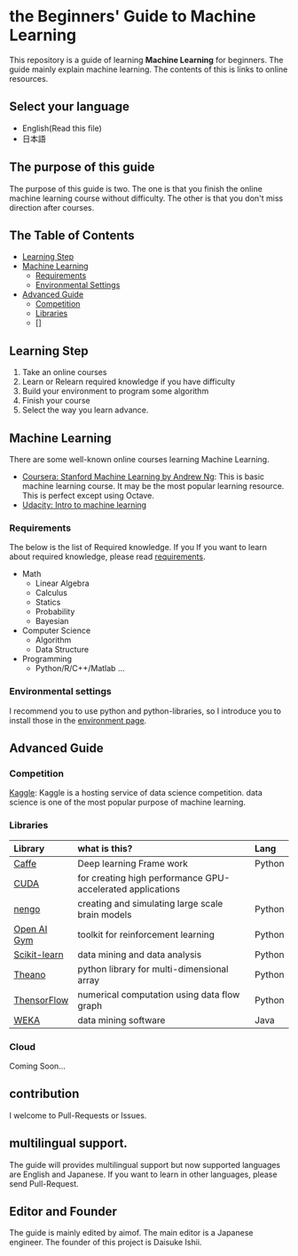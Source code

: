 # the Beginners' Guide to Machine Learning

This repository is a guide of learning __Machine Learning__ for beginners. The guide mainly explain machine learning.  The contents of this is links to online resources.

## Select your language

* English(Read this file)
* 日本語

## The purpose of this guide

The purpose of this guide is two. The one is that you finish the online machine learning course without difficulty. The other is that you don't miss direction after courses.

## The Table of Contents

* [Learning Step](#learning-step)
* [Machine Learning](#machine-learning)
  * [Requirements](#requirements)
  * [Environmental Settings](#environmental-settings)
* [Advanced Guide](#advanced-guide)
  * [Competition](#Competition)
  * [Libraries](#libraries)
  * []


## Learning Step

1. Take an online courses
2. Learn or Relearn required knowledge if you have difficulty
3. Build your environment to program some algorithm
4. Finish your course
5. Select the way you learn advance.

## Machine Learning

There are some well-known online courses learning Machine Learning.

* [Coursera: Stanford Machine Learning by Andrew Ng](https://www.coursera.org/learn/machine-learning): This is basic machine learning course. It may be the most popular learning resource. This is perfect except using Octave.
* [Udacity: Intro to machine learning](https://www.udacity.com/course/intro-to-machine-learning--ud120)

### Requirements

The below is the list of Required knowledge. If you  If you want to learn about required knowledge, please read [requirements](./English/requirements.md).

* Math
  * Linear Algebra
  * Calculus
  * Statics
  * Probability
  * Bayesian
* Computer Science
  * Algorithm
  * Data Structure
* Programming
  * Python/R/C++/Matlab ...

### Environmental settings

I recommend you to use python and python-libraries, so I introduce you to install those in the [environment page](./English/environment.md).

## Advanced Guide

### Competition

[Kaggle](https://www.kaggle.com/): Kaggle is a hosting service of data science competition. data science is one of the most popular purpose of machine learning.

### Libraries

|Library|what is this?|Lang|
|:--|:--|:--|
|[Caffe](http://caffe.berkeleyvision.org/)|Deep learning Frame work|Python|
|[CUDA](https://developer.nvidia.com/cuda-downloads)|for creating high performance GPU-accelerated applications|
|[nengo](https://github.com/nengo/nengo)|creating and simulating large scale brain models|Python|
|[Open AI Gym](https://gym.openai.com/)|toolkit for reinforcement learning|Python|
|[Scikit-learn](http://scikit-learn.org/stable/)|data mining and data analysis|Python|
|[Theano](http://deeplearning.net/software/theano/)|python library for multi-dimensional array|Python|
|[ThensorFlow](https://www.tensorflow.org/)|numerical computation using data flow graph|Python|
|[WEKA](http://www.cs.waikato.ac.nz/ml/weka/)|data mining software|Java|

### Cloud



Coming Soon...

## contribution

I welcome to Pull-Requests or Issues.

## multilingual support.

The guide will provides multilingual support but now supported languages are English and Japanese.  If you want to learn in other languages, please send Pull-Request.

## Editor and Founder

The guide is mainly edited by aimof. The main editor is a Japanese engineer. The founder of this project is Daisuke Ishii.
